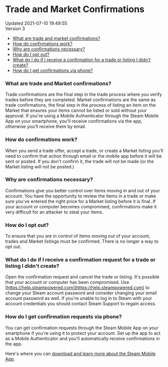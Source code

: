 # Trade and Market Confirmations
Updated 2021-07-10 19:49:55  
Version 3  

* [What are trade and market confirmations?](#whatis)
* [How do confirmations work?](#how)
* [Why are confirmations necessary?](#why)
* [How do I opt out?](#optout)
* [What do I do if I receive a confirmation for a trade or listing I didn't create?](#notrecognized)
* [How do I get confirmations via phone?](#phone)

  
  
### What are trade and Market confirmations?
Trade confirmations are the final step in the trade process where you verify trades before they are completed. Market confirmations are the same as trade confirmations, the final step in the process of listing an item on the Market that ensures your items cannot be listed or sold without your approval. If you're using a Mobile Authenticator through the Steam Mobile App on your smartphone, you'll receive confirmations via the app, otherwise you'll receive them by email.  
  
### How do confirmations work?
When you send a trade offer, accept a trade, or create a Market listing you'll need to confirm that action through email or the mobile app before it will be sent or posted. If you don't confirm it, the trade will not be made (or the Market listing will not be posted.)  
  
### Why are confirmations necessary?
Confirmations give you better control over items moving in and out of your account. You have the opportunity to review the items in a trade or make sure you've entered the right price for a Market listing before it is final. If your account or computer becomes compromised, confirmations make it very difficult for an attacker to steal your items.  
  
### How do I opt out?
To ensure that you are in control of items moving out of your account, trades and Market listings must be confirmed. There is no longer a way to opt out.  
  
### What do I do if I receive a confirmation request for a trade or listing I didn't create?
Open the confirmation request and cancel the trade or listing. It's possible that your account or computer has been compromised. Use [https://help.steampowered.com](https://help.steampowered.com) to change your Steam account password and consider changing your email account password as well. If you're unable to log in to Steam with your account credentials you should contact Steam Support to regain access.  
  
### How do I get confirmation requests via phone?
You can get confirmation requests through the Steam Mobile App on your smartphone if you're using it to protect your account. Set up the app to act as a Mobile Authenticator and you'll automatically receive confirmations in the app.  
  
Here's where you can [download and learn more about the Steam Mobile App](http://store.steampowered.com/mobile).